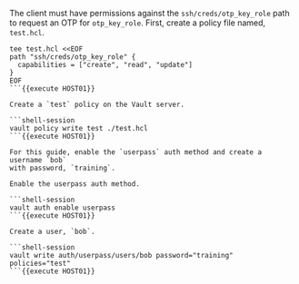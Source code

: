 The client must have permissions against the `ssh/creds/otp_key_role` path to
request an OTP for `otp_key_role`. First, create a policy file named,
`test.hcl`.

```shell-session
tee test.hcl <<EOF
path "ssh/creds/otp_key_role" {
  capabilities = ["create", "read", "update"]
}
EOF
```{{execute HOST01}}

Create a `test` policy on the Vault server.

```shell-session
vault policy write test ./test.hcl
```{{execute HOST01}}

For this guide, enable the `userpass` auth method and create a username `bob`
with password, `training`.

Enable the userpass auth method.

```shell-session
vault auth enable userpass
```{{execute HOST01}}

Create a user, `bob`.

```shell-session
vault write auth/userpass/users/bob password="training" policies="test"
```{{execute HOST01}}
